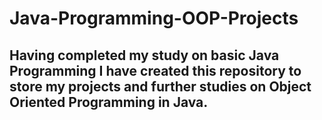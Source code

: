 # Java-Programming-OOP-Projects

## Having completed my study on basic Java Programming I have created this repository to store my projects and further studies on Object Oriented Programming in Java.
